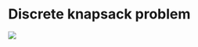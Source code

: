 # Discrete knapsack problem
![](https://github.com/madamskip1/-AAL-Discrete-Knapsack-Problem/workflows/build/badge.svg)
